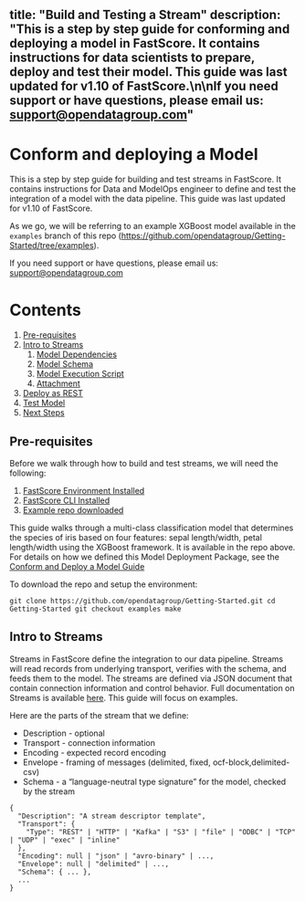 title: "Build and Testing a Stream"
description: "This is a step by step guide for conforming and deploying a model in FastScore. It contains instructions for data scientists to prepare, deploy and test their model. This guide was last updated for v1.10 of FastScore.\n\nIf you need support or have questions, please email us:  [support@opendatagroup.com](mailto:support@opendatagroup.com)"
---

# Conform and deploying a Model
This is a step by step guide for building and test streams in FastScore. It contains instructions for Data and ModelOps engineer to define and test the integration of a model with the data pipeline. This guide was last updated for v1.10 of FastScore. 

As we go, we will be referring to an example XGBoost model available in the `examples` branch of this repo (https://github.com/opendatagroup/Getting-Started/tree/examples).

If you need support or have questions, please email us: support@opendatagroup.com

# Contents

1. [Pre-requisites](#Prerequisites)
2. [Intro to Streams](#intro-to-streams)
    1. [Model Dependencies](#model-dependencies)
    2. [Model Schema](#model-schema)
    3. [Model Execution Script](#model-execution-script)
    4. [Attachment](#attachments)
3. [Deploy as REST](#Deploy-as-REST)
4. [Test Model](#Test-Model)
5. [Next Steps](#next-steps)


## <a name="Prerequisites"></a>Pre-requisites
Before we walk through how to build and test streams, we will need the following:

1. [FastScore Environment Installed](https://opendatagroup.github.io/Getting%20Started/Getting%20Started%20with%20FastScore/)
2. [FastScore CLI Installed](https://opendatagroup.github.io/Getting%20Started/Getting%20Started%20with%20FastScore/#installing-the-fastscore-cli)
3. [Example repo downloaded](https://github.com/opendatagroup/Getting-Started/tree/examples)

This guide walks through a multi-class classification model that determines the species of iris based on four features: sepal length/width, petal length/width using the XGBoost framework. It is available in the repo above. For details on how we defined this Model Deployment Package, see the [Conform and Deploy a Model Guide](https://opendatagroup.github.io/Getting%20Started/Getting%20Started%20with%20FastScore/#installing-the-fastscore-cli)

To download the repo and setup the environment:

`git clone https://github.com/opendatagroup/Getting-Started.git
cd Getting-Started
git checkout examples
make
`

## <a name="intro-to-streams"></a>Intro to Streams
Streams in FastScore define the integration to our data pipeline. Streams will read records from underlying transport, verifies with the schema, and feeds them to the model. The streams are defined via JSON document that contain connection information and control behavior. Full documentation on Streams is available [here](https://opendatagroup.github.io/Product%20Manuals/Stream%20Descriptors/). This guide will focus on examples. 

Here are the parts of the stream that we define:
- Description - optional
- Transport - connection information 
- Encoding - expected record encoding
- Envelope - framing of messages (delimited, fixed, ocf-block,delimited-csv)
- Schema - a “language-neutral type signature” for the model, checked by the stream


```
{
  "Description": "A stream descriptor template",
  "Transport": {
    "Type": "REST" | "HTTP" | "Kafka" | "S3" | "file" | "ODBC" | "TCP" | "UDP" | "exec" | "inline"
  },
  "Encoding": null | "json" | "avro-binary" | ...,
  "Envelope": null | "delimited" | ...,
  "Schema": { ... },
  ...
}
```





